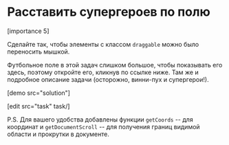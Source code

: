 # Расставить супергероев по полю

[importance 5]

Сделайте так, чтобы элементы с классом `draggable` можно было переносить мышкой. 

Футбольное поле в этой задач слишком большое, чтобы показывать его здесь, поэтому откройте его, кликнув по ссылке ниже. Там же и подробное описание задачи (осторожно, винни-пух и супергерои!).

[demo src="solution"] 

[edit src="task" task/]

P.S. Для вашего удобства добавлены функции `getCoords` --  для координат и `getDocumentScroll` -- для получения границ видимой области и прокрутки в документе.